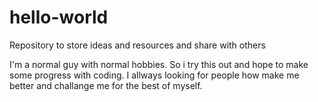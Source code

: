 # hello-world
Repository to store ideas and resources and share with others

I'm a normal guy with normal hobbies. So i try this out and hope to make some progress with coding. I allways looking for people how make me better and challange me for the best of myself.

